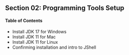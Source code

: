 ## Section 02: Programming Tools Setup

#### Table of Contents
- Install JDK 17 for Windows
- Install JDK 11 for Mac
- Install JDK 11 for Linux
- Confirming installation and intro to JShell
